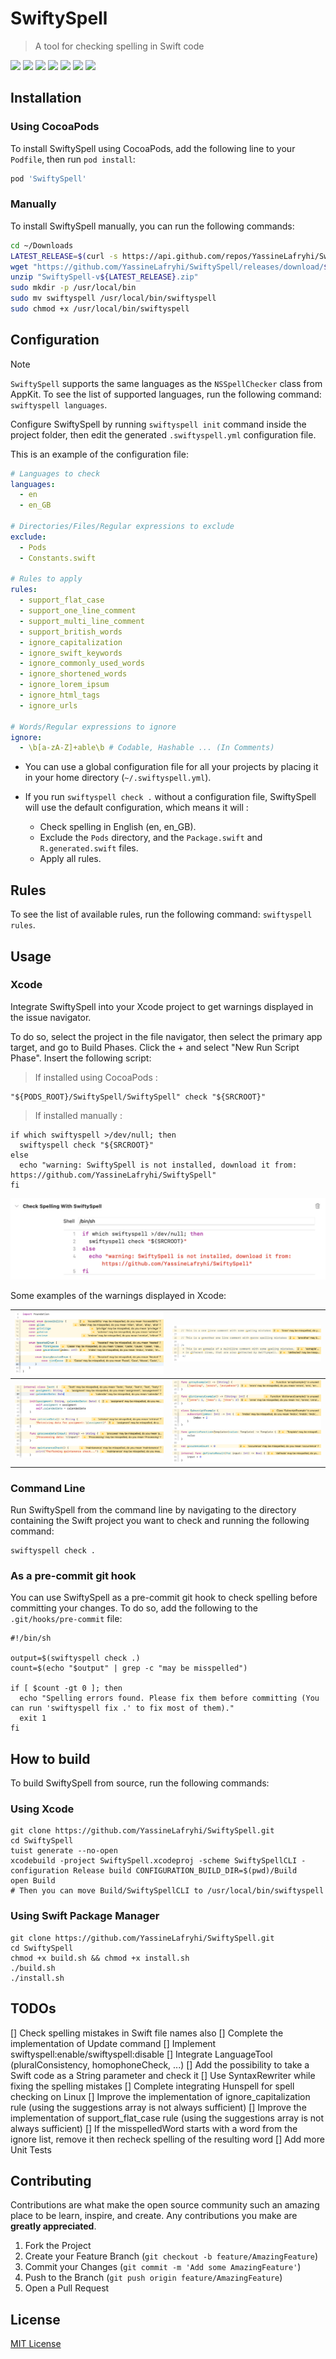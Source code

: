 # SwiftySpell
> A tool for checking spelling in Swift code

![](https://img.shields.io/badge/license-MIT-brown)
![](https://img.shields.io/badge/version-0.9.7-orange)
![](https://img.shields.io/badge/Tuist-4.22.0-blue)
![](https://img.shields.io/badge/SwiftSyntax-600.0.1-purple)
![](https://img.shields.io/badge/Yams-5.1.3-red)
![](https://img.shields.io/badge/SwiftArgumentParser-1.5.0-green)
![](https://img.shields.io/badge/Xcode-16-blue)

## Installation
### Using CocoaPods
To install SwiftySpell using CocoaPods, add the following line to your `Podfile`, then run `pod install`:
```ruby
pod 'SwiftySpell'
```

### Manually
To install SwiftySpell manually, you can run the following commands:

```bash
cd ~/Downloads
LATEST_RELEASE=$(curl -s https://api.github.com/repos/YassineLafryhi/SwiftySpell/releases/latest | grep tag_name | cut -d '"' -f 4)
wget "https://github.com/YassineLafryhi/SwiftySpell/releases/download/${LATEST_RELEASE}/SwiftySpell-v${LATEST_RELEASE}.zip"
unzip "SwiftySpell-v${LATEST_RELEASE}.zip"
sudo mkdir -p /usr/local/bin
sudo mv swiftyspell /usr/local/bin/swiftyspell
sudo chmod +x /usr/local/bin/swiftyspell
```

## Configuration

> [!NOTE]
> `SwiftySpell` supports the same languages as the `NSSpellChecker` class from AppKit. To see the list of supported languages, run the following command: `swiftyspell languages`.

Configure SwiftySpell by running `swiftyspell init` command inside the project folder, then edit the generated `.swiftyspell.yml` configuration file.

This is an example of the configuration file:

```yml
# Languages to check
languages:
  - en
  - en_GB

# Directories/Files/Regular expressions to exclude
exclude:
  - Pods
  - Constants.swift

# Rules to apply
rules:
  - support_flat_case
  - support_one_line_comment
  - support_multi_line_comment
  - support_british_words
  - ignore_capitalization
  - ignore_swift_keywords
  - ignore_commonly_used_words
  - ignore_shortened_words
  - ignore_lorem_ipsum
  - ignore_html_tags
  - ignore_urls

# Words/Regular expressions to ignore
ignore:
  - \b[a-zA-Z]+able\b # Codable, Hashable ... (In Comments)
```

+ You can use a global configuration file for all your projects by placing it in your home directory (`~/.swiftyspell.yml`).

+ If you run `swiftyspell check .` without a configuration file, SwiftySpell will use the default configuration, which means it will :
  - Check spelling in English (en, en_GB).
  - Exclude the `Pods` directory, and the `Package.swift` and `R.generated.swift` files.
  - Apply all rules.

## Rules
To see the list of available rules, run the following command: `swiftyspell rules`.

## Usage

### Xcode
Integrate SwiftySpell into your Xcode project to get warnings displayed in the issue navigator.

To do so, select the project in the file navigator, then select the primary app target, and go to Build Phases. Click the + and select "New Run Script Phase". Insert the following script:
> If installed using CocoaPods :

```shell
"${PODS_ROOT}/SwiftySpell/SwiftySpell" check "${SRCROOT}"
```

> If installed manually :

```shell
if which swiftyspell >/dev/null; then
  swiftyspell check "${SRCROOT}"
else
  echo "warning: SwiftySpell is not installed, download it from: https://github.com/YassineLafryhi/SwiftySpell"
fi
```
![](Screenshots/Screenshot1.png)

Some examples of the warnings displayed in Xcode:

| ![](Screenshots/Screenshot2.png) | ![](Screenshots/Screenshot3.png) |
|----------------------------------|----------------------------------|
| ![](Screenshots/Screenshot4.png) | ![](Screenshots/Screenshot5.png) |

### Command Line
Run SwiftySpell from the command line by navigating to the directory containing the Swift project you want to check and running the following command:
```shell
swiftyspell check .
```

### As a pre-commit git hook
You can use SwiftySpell as a pre-commit git hook to check spelling before committing your changes. To do so, add the following to the `.git/hooks/pre-commit` file:
```shell
#!/bin/sh

output=$(swiftyspell check .)
count=$(echo "$output" | grep -c "may be misspelled")

if [ $count -gt 0 ]; then
  echo "Spelling errors found. Please fix them before committing (You can run 'swiftyspell fix .' to fix most of them)."
  exit 1
fi
```

## How to build

To build SwiftySpell from source, run the following commands:

### Using Xcode

```shell
git clone https://github.com/YassineLafryhi/SwiftySpell.git
cd SwiftySpell
tuist generate --no-open
xcodebuild -project SwiftySpell.xcodeproj -scheme SwiftySpellCLI -configuration Release build CONFIGURATION_BUILD_DIR=$(pwd)/Build
open Build
# Then you can move Build/SwiftySpellCLI to /usr/local/bin/swiftyspell
```

### Using Swift Package Manager

```shell
git clone https://github.com/YassineLafryhi/SwiftySpell.git
cd SwiftySpell
chmod +x build.sh && chmod +x install.sh
./build.sh
./install.sh
```

## TODOs

[] Check spelling mistakes in Swift file names also
[] Complete the implementation of Update command
[] Implement swiftyspell:enable/swiftyspell:disable
[] Integrate LanguageTool (pluralConsistency, homophoneCheck, ...)
[] Add the possibility to take a Swift code as a String parameter and check it
[] Use SyntaxRewriter while fixing the spelling mistakes
[] Complete integrating Hunspell for spell checking on Linux
[] Improve the implementation of ignore_capitalization rule (using the suggestions array is not always sufficient)
[] Improve the implementation of support_flat_case rule (using the suggestions array is not always sufficient)
[] If the misspelledWord starts with a word from the ignore list, remove it then recheck spelling of the resulting word
[] Add more Unit Tests

## Contributing

Contributions are what make the open source community such an amazing place to be learn, inspire, and create. Any contributions you make are **greatly appreciated**.

1. Fork the Project
2. Create your Feature Branch (`git checkout -b feature/AmazingFeature`)
3. Commit your Changes (`git commit -m 'Add some AmazingFeature'`)
4. Push to the Branch (`git push origin feature/AmazingFeature`)
5. Open a Pull Request

## License
[MIT License](https://choosealicense.com/licenses/mit)
